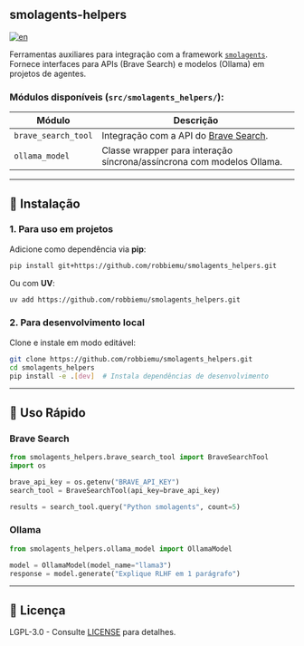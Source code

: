 smolagents-helpers
--
[![en](https://img.shields.io/badge/lang-en-red.svg)](https://github.com/robbiemu/smolagents_helpers/blob/master/README.en.md)


Ferramentas auxiliares para integração com a framework [`smolagents`](https://github.com/robbiemu/smolagents).  
Fornece interfaces para APIs (Brave Search) e modelos (Ollama) em projetos de agentes.

### Módulos disponíveis (`src/smolagents_helpers/`):
| Módulo               | Descrição                                                                 |
|----------------------|---------------------------------------------------------------------------|
| `brave_search_tool`  | Integração com a API do [Brave Search](https://brave.com/search/api/).   |
| `ollama_model`       | Classe wrapper para interação síncrona/assíncrona com modelos Ollama.    |

---

## 🔧 Instalação

### 1. Para uso em projetos
Adicione como dependência via **pip**:
```bash
pip install git+https://github.com/robbiemu/smolagents_helpers.git
```
Ou com **UV**:
```bash
uv add https://github.com/robbiemu/smolagents_helpers.git
```

### 2. Para desenvolvimento local
Clone e instale em modo editável:
```bash
git clone https://github.com/robbiemu/smolagents_helpers.git
cd smolagents_helpers
pip install -e .[dev]  # Instala dependências de desenvolvimento
```

---

## 🚀 Uso Rápido

### Brave Search
```python
from smolagents_helpers.brave_search_tool import BraveSearchTool
import os

brave_api_key = os.getenv("BRAVE_API_KEY")
search_tool = BraveSearchTool(api_key=brave_api_key)

results = search_tool.query("Python smolagents", count=5)
```

### Ollama
```python
from smolagents_helpers.ollama_model import OllamaModel

model = OllamaModel(model_name="llama3")
response = model.generate("Explique RLHF em 1 parágrafo")
```

---

## 📜 Licença
LGPL-3.0 - Consulte [LICENSE](LICENSE) para detalhes.
